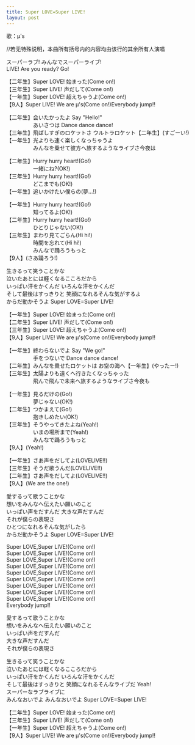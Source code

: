 ```yaml
---
title: Super LOVE=Super LIVE!
layout: post
---
```

歌：μ's

<p><a class="notation">//若无特殊说明，本曲所有括号内的内容均由该行的其余所有人演唱</a></p>

<p>スーパーラブ! みんなでスーパーライブ!<br />
LIVE! Are you ready? Go!</p>

<p>【二年生】Super LOVE! 始まった(Come on!)<br />
【三年生】Super LIVE! 声だして(Come on!)<br />
【一年生】Super LOVE! 超えちゃうよ(Come on!)<br />
【9人】Super LIVE! We are μ's(Come on!)Everybody jump!!</p>

<p>【二年生】会いたかったよ Say "Hello!"<br />
　　　　　あいさつは Dance dance dance!<br />
【三年生】飛ばしすぎのロケットさ ウルトラロケット【二年生】(すごーい!)<br />
【一年生】光よりも速く楽しくなっちゃうよ<br />
　　　　　みんなを乗せて彼方へ旅するようなライブさ今夜は</p>

<p>【二年生】Hurry hurry heart!(Go!)<br />
　　　　　一緒にね?(OK!)<br />
【三年生】Hurry hurry heart!(Go!)<br />
　　　　　どこまでも(OK!)<br />
【一年生】追いかけたい僕らの(夢…!)</p>

<p>【一年生】Hurry hurry heart!(Go!)<br />
　　　　　知ってるよ(OK!)<br />
【二年生】Hurry hurry heart!(Go!)<br />
　　　　　ひとりじゃない(OK!)<br />
【三年生】まわり見てごらん(Hi hi!)<br />
　　　　　時間を忘れて(Hi hi!)<br />
　　　　　みんなで踊ろうもっと<br />
【9人】(さあ踊ろう!)</p>

<p>生きるって笑うことかな<br />
泣いたあとには軽くなるこころだから<br />
いっぱい汗をかくんだ いろんな汗をかくんだ<br />
そして最後はすっきりと 笑顔になれるそんな気がするよ<br />
からだ動かそうよ Super LOVE=Super LIVE!</p>

<p>【一年生】Super LOVE! 始まった(Come on!)<br />
【二年生】Super LIVE! 声だして(Come on!)<br />
【三年生】Super LOVE! 超えちゃうよ(Come on!)<br />
【9人】Super LIVE! We are μ's(Come on!)Everybody jump!!</p>

<p>【一年生】終わらないでよ Say "We go!"<br />
　　　　　手をつないで Dance dance dance!<br />
【二年生】みんなを乗せたロケットは お空の海へ【一年生】(やったー!)<br />
【三年生】太陽よりも遠くへ行きたくなっちゃった<br />
　　　　　飛んで飛んで未来へ旅するようなライブさ今夜も</p>

<p>【一年生】見るだけの(Go!)<br />
　　　　　夢じゃない(OK!)<br />
【二年生】つかまえて(Go!)<br />
　　　　　抱きしめたい(OK!)<br />
【三年生】そうやってきたよね(Yeah!)<br />
　　　　　いまの場所まで(Yeah!)<br />
　　　　　みんなで踊ろうもっと<br />
【9人】(Yeah!)</p>

<p>【一年生】さあ声をだしてよ(LOVELIVE!!)<br />
【三年生】そうだ歌うんだ(LOVELIVE!!)<br />
【二年生】さあ声をだしてよ(LOVELIVE!!)<br />
【9人】(We are the one!)</p>

<p>愛するって歌うことかな<br />
想いをみんなへ伝えたい願いのこと<br />
いっぱい声をだすんだ 大きな声だすんだ<br />
それが僕らの表現さ<br />
ひとつになれるそんな気がしたら<br />
からだ動かそうよ Super LOVE=Super LIVE!</p>

<p><a class="honoka">Super LOVE,Super LIVE!</a>(Come on!)<br />
<a class="kotori">Super LOVE,Super LIVE!</a>(Come on!)<br />
<a class="umi">Super LOVE,Super LIVE!</a>(Come on!)<br />
<a class="hanayo">Super LOVE,Super LIVE!</a>(Come on!)<br />
<a class="rin">Super LOVE,Super LIVE!</a>(Come on!)<br />
<a class="maki">Super LOVE,Super LIVE!</a>(Come on!)<br />
<a class="nico">Super LOVE,Super LIVE!</a>(Come on!)<br />
<a class="eli">Super LOVE,Super LIVE!</a>(Come on!)<br />
<a class="nozomi">Super LOVE,Super LIVE!</a>(Come on!)<br />
Everybody jump!!</p>

<p><a class="honoka">愛するって歌うことかな<br />
想いをみんなへ伝えたい願いのこと</a><br />
<a class="rin">いっぱい声をだすんだ</a><br />
<a class="nico">大きな声だすんだ</a><br />
<a class="honoka">それが僕らの表現さ</a></p>

<p>生きるって笑うことかな<br />
泣いたあとには軽くなるこころだから<br />
いっぱい汗をかくんだ いろんな汗をかくんだ<br />
そして最後はすっきりと 笑顔になれるそんなライブだ Yeah!<br />
スーパーなラブライブに<br />
みんなおいでよ みんなおいでよ Super LOVE=Super LIVE!</p>

<p>【二年生】Super LOVE! 始まった(Come on!)<br />
【三年生】Super LIVE! 声だして(Come on!)<br />
【一年生】Super LOVE! 超えちゃうよ(Come on!)<br />
【9人】Super LIVE! We are μ's(Come on!)Everybody jump!!</p>